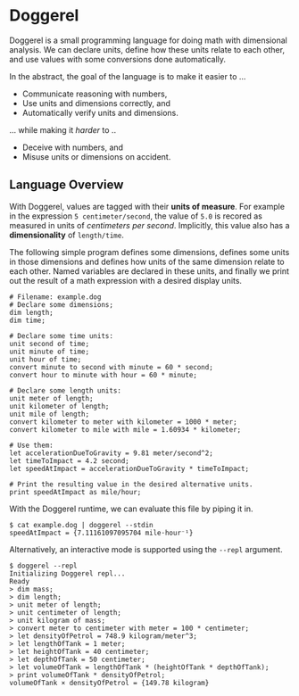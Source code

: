 # Doggerel

Doggerel is a small programming language for doing math with dimensional
analysis. We can declare units, define how these units relate to each other, and
use values with some conversions done automatically.

In the abstract, the goal of the language is to make it easier to ...

- Communicate reasoning with numbers,
- Use units and dimensions correctly, and
- Automatically verify units and dimensions.

... while making it *harder* to ..

- Deceive with numbers, and
- Misuse units or dimensions on accident.


## Language Overview

With Doggerel, values are tagged with their **units of measure**. For
example in the expression `5 centimeter/second`, the value of `5.0`
is recored as measured in units of *centimeters per second*. Implicitly, this
value also has a **dimensionality** of `length/time`.

The following simple program defines some dimensions, defines some units in
those dimensions and defines how units of the same dimension relate to each
other. Named variables are declared in these units, and finally we print out the
result of a math expression with a desired display units.

```
# Filename: example.dog
# Declare some dimensions;
dim length;
dim time;

# Declare some time units:
unit second of time;
unit minute of time;
unit hour of time;
convert minute to second with minute = 60 * second;
convert hour to minute with hour = 60 * minute;

# Declare some length units:
unit meter of length;
unit kilometer of length;
unit mile of length;
convert kilometer to meter with kilometer = 1000 * meter;
convert kilometer to mile with mile = 1.60934 * kilometer;

# Use them:
let accelerationDueToGravity = 9.81 meter/second^2;
let timeToImpact = 4.2 second;
let speedAtImpact = accelerationDueToGravity * timeToImpact;

# Print the resulting value in the desired alternative units.
print speedAtImpact as mile/hour;
```

With the Doggerel runtime, we can evaluate this file by piping it in.

```
$ cat example.dog | doggerel --stdin
speedAtImpact = {7.11161097095704 mile·hour⁻¹}
```

Alternatively, an interactive mode is supported using the `--repl` argument.

```
$ doggerel --repl
Initializing Doggerel repl...
Ready
> dim mass;
> dim length;
> unit meter of length;
> unit centimeter of length;
> unit kilogram of mass;
> convert meter to centimeter with meter = 100 * centimeter;
> let densityOfPetrol = 748.9 kilogram/meter^3;
> let lengthOfTank = 1 meter;
> let heightOfTank = 40 centimeter;
> let depthOfTank = 50 centimeter;
> let volumeOfTank = lengthOfTank * (heightOfTank * depthOfTank);
> print volumeOfTank * densityOfPetrol;
volumeOfTank × densityOfPetrol = {149.78 kilogram}
```

